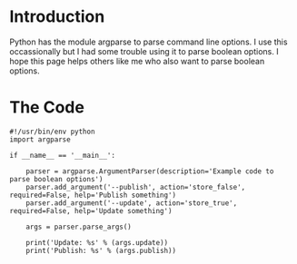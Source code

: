 # Introduction
Python has the module argparse to parse command line options. I use this occassionally but I had some trouble using it to parse boolean options.
I hope this page helps others like me who also want to parse boolean options.

# The Code
```
#!/usr/bin/env python
import argparse

if __name__ == '__main__':

    parser = argparse.ArgumentParser(description='Example code to parse boolean options')
    parser.add_argument('--publish', action='store_false', required=False, help='Publish something')
    parser.add_argument('--update', action='store_true', required=False, help='Update something')

    args = parser.parse_args()
    
    print('Update: %s' % (args.update))
    print('Publish: %s' % (args.publish))
```
